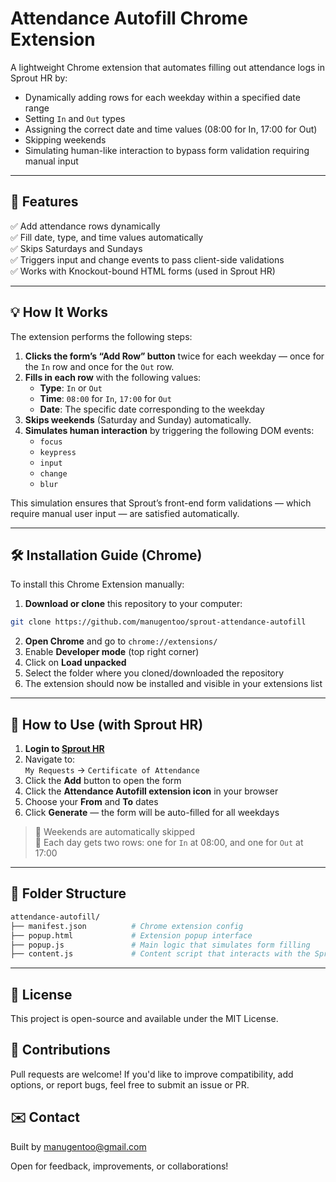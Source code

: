 # Attendance Autofill Chrome Extension

A lightweight Chrome extension that automates filling out attendance logs in Sprout HR by:

- Dynamically adding rows for each weekday within a specified date range
- Setting `In` and `Out` types
- Assigning the correct date and time values (08:00 for In, 17:00 for Out)
- Skipping weekends
- Simulating human-like interaction to bypass form validation requiring manual input

---

## 🚀 Features

✅ Add attendance rows dynamically  
✅ Fill date, type, and time values automatically  
✅ Skips Saturdays and Sundays  
✅ Triggers input and change events to pass client-side validations  
✅ Works with Knockout-bound HTML forms (used in Sprout HR)

---

## 💡 How It Works

The extension performs the following steps:

1. **Clicks the form’s “Add Row” button** twice for each weekday — once for the `In` row and once for the `Out` row.
2. **Fills in each row** with the following values:
   - **Type**: `In` or `Out`
   - **Time**: `08:00` for `In`, `17:00` for `Out`
   - **Date**: The specific date corresponding to the weekday
3. **Skips weekends** (Saturday and Sunday) automatically.
4. **Simulates human interaction** by triggering the following DOM events:
   - `focus`
   - `keypress`
   - `input`
   - `change`
   - `blur`

This simulation ensures that Sprout’s front-end form validations — which require manual user input — are satisfied automatically.

---

## 🛠 Installation Guide (Chrome)

To install this Chrome Extension manually:

1. **Download or clone** this repository to your computer:

```bash
git clone https://github.com/manugentoo/sprout-attendance-autofill
```
2. **Open Chrome** and go to `chrome://extensions/`
3. Enable **Developer mode** (top right corner)
4. Click on **Load unpacked**
5. Select the folder where you cloned/downloaded the repository
6. The extension should now be installed and visible in your extensions list

---

## 🧭 How to Use (with Sprout HR)

1. **Login to [Sprout HR](https://app.sprout.ph)**
2. Navigate to:  
   `My Requests` → `Certificate of Attendance`
3. Click the **Add** button to open the form
4. Click the **Attendance Autofill extension icon** in your browser
5. Choose your **From** and **To** dates
6. Click **Generate** — the form will be auto-filled for all weekdays

> 🛑 Weekends are automatically skipped  
> 🧠 Each day gets two rows: one for `In` at 08:00, and one for `Out` at 17:00

---

## 📂 Folder Structure
```bash
attendance-autofill/
├── manifest.json          # Chrome extension config
├── popup.html             # Extension popup interface
├── popup.js               # Main logic that simulates form filling
├── content.js             # Content script that interacts with the Sprout HR page
```
---
## 📄 License

This project is open-source and available under the MIT License.

## 🤝 Contributions

Pull requests are welcome! If you'd like to improve compatibility, add options, or report bugs, feel free to submit an issue or PR.

## ✉️ Contact
Built by manugentoo@gmail.com

Open for feedback, improvements, or collaborations!